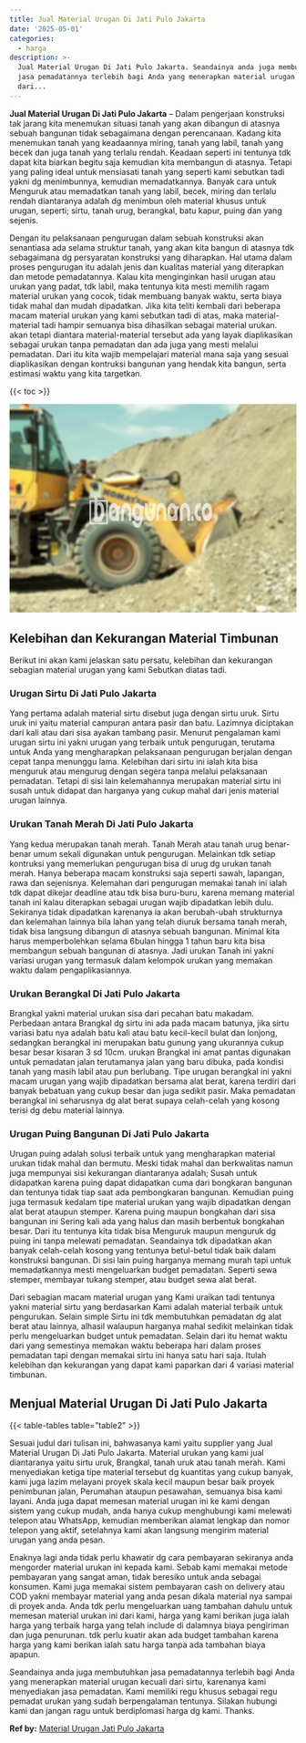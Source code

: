 ```yaml
---
title: Jual Material Urugan Di Jati Pulo Jakarta
date: '2025-05-01'
categories:
  - harga
description: >-
  Jual Material Urugan Di Jati Pulo Jakarta. Seandainya anda juga membutuhkan
  jasa pemadatannya terlebih bagi Anda yang menerapkan material urugan kecuali
  dari...
---
```


**Jual Material Urugan Di Jati Pulo Jakarta** – Dalam pengerjaan konstruksi tak jarang kita menemukan situasi tanah yang akan dibangun di atasnya sebuah bangunan tidak sebagaimana dengan perencanaan. Kadang kita menemukan tanah yang keadaannya miring, tanah yang labil, tanah yang becek dan juga tanah yang terlalu rendah. Keadaan seperti ini tentunya tdk dapat kita biarkan begitu saja kemudian kita membangun di atasnya. Tetapi yang paling ideal untuk mensiasati tanah yang seperti kami sebutkan tadi yakni dg menimbunnya, kemudian memadatkannya. Banyak cara untuk Menguruk atau memadatkan tanah yang labil, becek, miring dan terlalu rendah diantaranya adalah dg menimbun oleh material khusus untuk urugan, seperti; sirtu, tanah urug, berangkal, batu kapur, puing dan yang sejenis.

Dengan itu pelaksanaan pengurugan dalam sebuah konstruksi akan senantiasa ada selama struktur tanah, yang akan kita bangun di atasnya tdk sebagaimana dg persyaratan konstruksi yang diharapkan. Hal utama dalam proses pengurugan itu adalah jenis dan kualitas material yang diterapkan dan metode pemadatannya. Kalau kita menginginkan hasil urugan atau urukan yang padat, tdk labil, maka tentunya kita mesti memilih ragam material urukan yang cocok, tidak membuang banyak waktu, serta biaya tidak mahal dan mudah dipadatkan. Jika kita teliti kembali dari beberapa macam material urukan yang kami sebutkan tadi di atas, maka material-material tadi hampir semuanya bisa dihasilkan sebagai material urukan. akan tetapi diantara material-material tersebut ada yang layak diaplikasikan sebagai urukan tanpa pemadatan dan ada juga yang mesti melalui pemadatan. Dari itu kita wajib mempelajari material mana saja yang sesuai diaplikasikan dengan kontruksi bangunan yang hendak kita bangun, serta estimasi waktu yang kita targetkan.

{{< toc >}}

![Jual Material Urugan Di Jati Pulo Jakarta](/images/jual-urugan-40.png)

## Kelebihan dan Kekurangan Material Timbunan

Berikut ini akan kami jelaskan satu persatu, kelebihan dan kekurangan sebagian material urugan yang kami Sebutkan diatas tadi.

### Urugan Sirtu Di Jati Pulo Jakarta

Yang pertama adalah material sirtu disebut juga dengan sirtu uruk. Sirtu uruk ini yaitu material campuran antara pasir dan batu. Lazimnya diciptakan dari kali atau dari sisa ayakan tambang pasir. Menurut pengalaman kami urugan sirtu ini yakni urugan yang terbaik untuk pengurugan, terutama untuk Anda yang mengharapkan pelaksanaan pengurugan berjalan dengan cepat tanpa menunggu lama. Kelebihan dari sirtu ini ialah kita bisa menguruk atau mengurug dengan segera tanpa melalui pelaksanaan pemadatan. Tetapi di sisi lain kelemahannya merupakan material sirtu ini susah untuk didapat dan harganya yang cukup mahal dari jenis material urugan lainnya.

### Urukan Tanah Merah Di Jati Pulo Jakarta

Yang kedua merupakan tanah merah. Tanah Merah atau tanah urug benar-benar umum sekali digunakan untuk pengurugan. Melainkan tdk setiap kontruksi yang memerlukan pengurugan bisa di urug dg urukan tanah merah. Hanya beberapa macam konstruksi saja seperti sawah, lapangan, rawa dan sejenisnya. Kelemahan dari pengurugan memakai tanah ini ialah tdk dapat dikejar deadline atau tdk bisa buru-buru, karena memang material tanah ini kalau diterapkan sebagai urugan wajib dipadatkan lebih dulu. Sekiranya tidak dipadatkan karenanya ia akan berubah-ubah strukturnya dan kelemahan lainnya bila lahan yang telah diuruk bersama tanah merah, tidak bisa langsung dibangun di atasnya sebuah bangunan. Minimal kita harus memperbolehkan selama 6bulan hingga 1 tahun baru kita bisa membangun sebuah bangunan di atasnya. Jadi urukan Tanah ini yakni variasi urugan yang termasuk dalam kelompok urukan yang memakan waktu dalam pengaplikasiannya.

### Urukan Berangkal Di Jati Pulo Jakarta

Brangkal yakni material urukan sisa dari pecahan batu makadam. Perbedaan antara Brangkal dg sirtu ini ada pada macam batunya, jika sirtu variasi batu nya adalah batu kali atau batu kecil-kecil bulat dan lonjong, sedangkan berangkal ini merupakan batu gunung yang ukurannya cukup besar besar kisaran 3 sd 10cm. urukan Brangkal ini amat pantas digunakan untuk pemadatan jalan terutamanya jalan yang baru dibuka, pada kondisi tanah yang masih labil atau pun berlubang. Tipe urugan berangkal ini yakni macam urugan yang wajib dipadatkan bersama alat berat, karena terdiri dari banyak bebatuan yang cukup besar dan juga sedikit pasir. Maka pemadatan berangkal ini seharusnya dg alat berat supaya celah-celah yang kosong terisi dg debu material lainnya.

### Urugan Puing Bangunan Di Jati Pulo Jakarta

Urugan puing adalah solusi terbaik untuk yang mengharapkan material urukan tidak mahal dan bermutu. Meski tidak mahal dan berkwalitas namun juga mempunyai sisi kekurangan diantaranya adalah; Susah untuk didapatkan karena puing dapat didapatkan cuma dari bongkaran bangunan dan tentunya tidak tiap saat ada pembongkaran bangunan. Kemudian puing juga termasuk kedalam tipe material urukan yang wajib dipadatkan dengan alat berat ataupun stemper. Karena puing maupun bongkahan dari sisa bangunan ini Sering kali ada yang halus dan masih berbentuk bongkahan besar. Dari itu tentunya kita tidak bisa Menguruk maupun menguruk dg puing ini tanpa melewati pemadatan. Seandainya tdk dipadatkan akan banyak celah-celah kosong yang tentunya betul-betul tidak baik dalam konstruksi bangunan. Di sisi lain puing harganya memang murah tapi untuk memadatkannya mesti mengeluarkan budget pemadatan. Seperti sewa stemper, membayar tukang stemper, atau budget sewa alat berat.

Dari sebagian macam material urugan yang Kami uraikan tadi tentunya yakni material sirtu yang berdasarkan Kami adalah material terbaik untuk pengurukan. Selain simple Sirtu ini tdk membutuhkan pemadatan dg alat berat atau lainnya, alhasil walaupun harganya mahal sedikit melainkan tidak perlu mengeluarkan budget untuk pemadatan. Selain dari itu hemat waktu dari yang semestinya memakan waktu beberapa hari dalam proses pemadatan tapi dengan memakai sirtu ini hanya satu hari saja. Itulah kelebihan dan kekurangan yang dapat kami paparkan dari 4 variasi material timbunan.

## Menjual Material Urugan Di Jati Pulo Jakarta

{{< table-tables table="table2" >}}

Sesuai judul dari tulisan ini, bahwasanya kami yaitu supplier yang Jual Material Urugan Di Jati Pulo Jakarta. Material urukan yang kami jual diantaranya yaitu sirtu uruk, Brangkal, tanah uruk atau tanah merah. Kami menyediakan ketiga tipe material tersebut dg kuantitas yang cukup banyak, kami juga lazim melayani proyek skala kecil maupun besar baik proyek penimbunan jalan, Perumahan ataupun pesawahan, semuanya bisa kami layani. Anda juga dapat memesan material urugan ini ke kami dengan sistem yang cukup mudah, anda hanya cukup menghubungi kami melewati telepon atau WhatsApp, kemudian memberikan alamat lengkap dan nomor telepon yang aktif, setelahnya kami akan langsung mengirim material urugan yang anda pesan.

Enaknya lagi anda tidak perlu khawatir dg cara pembayaran sekiranya anda mengorder material urukan ini kepada kami. Sebab kami memakai metode pembayaran yang sangat aman, tidak beresiko untuk anda sebagai konsumen. Kami juga memakai sistem pembayaran cash on delivery atau COD yakni membayar material yang anda pesan dikala material nya sampai di proyek anda. Anda tdk perlu mengeluarkan uang tambahan dahulu untuk memesan material urukan ini dari kami, harga yang kami berikan juga ialah harga yang terbaik harga yang telah include di dalamnya biaya pengiriman dan juga penurunan. tdk perlu kuatir akan ada budget tambahan karena harga yang kami berikan ialah satu harga tanpa ada tambahan biaya apapun.

Seandainya anda juga membutuhkan jasa pemadatannya terlebih bagi Anda yang menerapkan material urugan kecuali dari sirtu, karenanya kami menyediakan jasa pemadatan. Kami memiliki regu khusus sebagai regu pemadat urukan yang sudah berpengalaman tentunya. Silakan hubungi kami dan jangan ragu untuk berdiplomasi harga dg kami. Thanks.

**Ref by:** [Material Urugan Jati Pulo Jakarta](https://id.wikipedia.org/wiki/Material)

